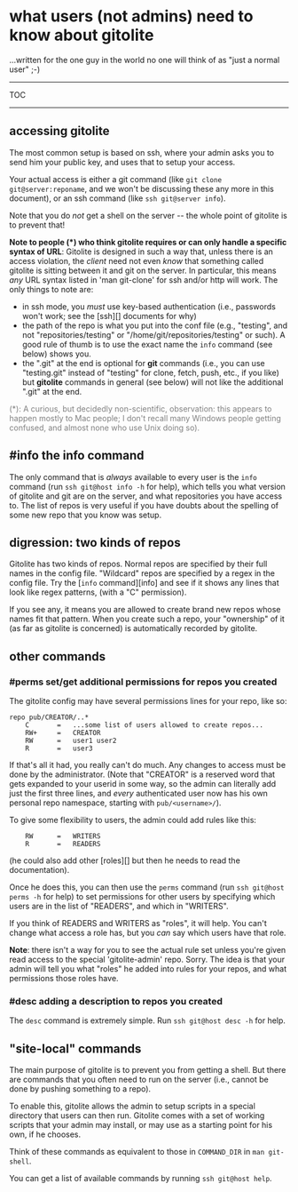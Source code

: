 # what users (not admins) need to know about gitolite

...written for the one guy in the world no one will think of as "just a normal
user" ;-)

----

TOC

----

## accessing gitolite

The most common setup is based on ssh, where your admin asks you to send him
your public key, and uses that to setup your access.

Your actual access is either a git command (like `git clone
git@server:reponame`, and we won't be discussing these any more in this
document), or an ssh command (like `ssh git@server info`).

Note that you do *not* get a shell on the server -- the whole point of
gitolite is to prevent that!

**Note to people (\*) who think gitolite requires or can only handle a
specific syntax of URL**: Gitolite is designed in such a way that, unless
there is an access violation, the *client* need not even *know* that something
called gitolite is sitting between it and git on the server.  In particular,
this means *any* URL syntax listed in 'man git-clone' for ssh and/or http will
work.  The only things to note are:

  * in ssh mode, you *must* use key-based authentication (i.e., passwords
    won't work; see the [ssh][] documents for why)
  * the path of the repo is what you put into the conf file (e.g., "testing",
    and not "repositories/testing" or "/home/git/repositories/testing" or
    such).  A good rule of thumb is to use the exact name the `info` command
    (see below) shows you.
  * the ".git" at the end is optional for **git** commands (i.e., you can use
    "testing.git" instead of "testing" for clone, fetch, push, etc., if you
    like) but **gitolite** commands in general (see below) will not like the
    additional ".git" at the end.

<font color="gray">(\*): A curious, but decidedly non-scientific, observation:
this appears to happen mostly to Mac people; I don't recall many Windows
people getting confused, and almost none who use Unix doing so).</font>

## #info the info command

The only command that is *always* available to every user is the `info`
command (run `ssh git@host info -h` for help), which tells you what version of
gitolite and git are on the server, and what repositories you have access to.
The list of repos is very useful if you have doubts about the spelling of some
new repo that you know was setup.

## digression: two kinds of repos

Gitolite has two kinds of repos.  Normal repos are specified by their full
names in the config file.  "Wildcard" repos are specified by a regex in the
config file.  Try the [`info` command][info] and see if it shows any lines
that look like regex patterns, (with a "C" permission).

If you see any, it means you are allowed to create brand new repos whose names
fit that pattern.  When you create such a repo, your "ownership" of it (as far
as gitolite is concerned) is automatically recorded by gitolite.

## other commands

### #perms set/get additional permissions for repos you created

The gitolite config may have several permissions lines for your repo, like so:

    repo pub/CREATOR/..*
        C       =   ...some list of users allowed to create repos...
        RW+     =   CREATOR
        RW      =   user1 user2
        R       =   user3

If that's all it had, you really can't do much.  Any changes to access must be
done by the administrator.  (Note that "CREATOR" is a reserved word that gets
expanded to your userid in some way, so the admin can literally add just the
first three lines, and *every* authenticated user now has his own personal
repo namespace, starting with `pub/<username>/`).

To give some flexibility to users, the admin could add rules like this:

        RW      =   WRITERS
        R       =   READERS

(he could also add other [roles][] but then he needs to read the documentation).

Once he does this, you can then use the `perms` command (run `ssh git@host
perms -h` for help) to set permissions for other users by specifying which
users are in the list of "READERS", and which in "WRITERS".

If you think of READERS and WRITERS as "roles", it will help.  You can't
change what access a role has, but you *can* say which users have that role.

**Note**: there isn't a way for you to see the actual rule set unless you're
given read access to the special 'gitolite-admin' repo.  Sorry.  The idea is
that your admin will tell you what "roles" he added into rules for your repos,
and what permissions those roles have.

### #desc adding a description to repos you created

The `desc` command is extremely simple.  Run `ssh git@host desc -h` for help.

## "site-local" commands

The main purpose of gitolite is to prevent you from getting a shell.  But
there are commands that you often need to run on the server (i.e., cannot be
done by pushing something to a repo).

To enable this, gitolite allows the admin to setup scripts in a special
directory that users can then run.  Gitolite comes with a set of working
scripts that your admin may install, or may use as a starting point for his
own, if he chooses.

Think of these commands as equivalent to those in `COMMAND_DIR` in `man
git-shell`.

You can get a list of available commands by running `ssh git@host help`.
